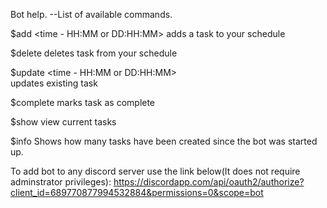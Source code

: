 Bot help.
--List of available commands.

$add <task name> <time - HH:MM or DD:HH:MM>
adds a task to your schedule

$delete <task name>
deletes task from your schedule

$update <task name> <time - HH:MM or DD:HH:MM>  
updates existing task

$complete <task name>
marks task as complete
  
$show
view current tasks

$info
Shows how many tasks have been created since the bot was started up.

To add bot to any discord server use the link below(It does not require adminstrator privileges):
https://discordapp.com/api/oauth2/authorize?client_id=689770877994532884&permissions=0&scope=bot
